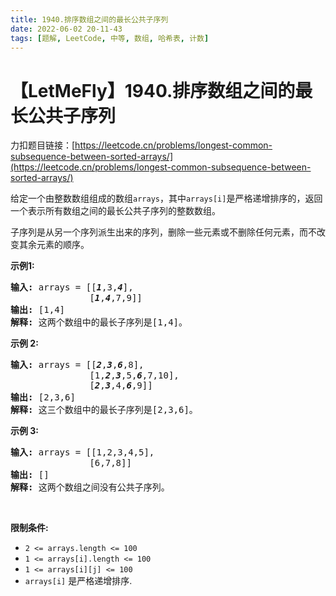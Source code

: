 ```yaml
---
title: 1940.排序数组之间的最长公共子序列
date: 2022-06-02 20-11-43
tags: [题解, LeetCode, 中等, 数组, 哈希表, 计数]
---
```


# 【LetMeFly】1940.排序数组之间的最长公共子序列

力扣题目链接：[https://leetcode.cn/problems/longest-common-subsequence-between-sorted-arrays/](https://leetcode.cn/problems/longest-common-subsequence-between-sorted-arrays/)

<p>给定一个由整数数组组成的数组<code>arrays</code>，其中<code>arrays[i]</code>是严格递增排序的，返回一个表示所有数组之间的最长公共子序列的整数数组。</p>

<p>子序列是从另一个序列派生出来的序列，删除一些元素或不删除任何元素，而不改变其余元素的顺序。</p>

<p><strong>示例1:</strong></p>

<pre>
<strong>输入:</strong> arrays = [[<strong><em>1</em></strong>,3,<strong><em>4</em></strong>],
               [<strong><em>1</em></strong>,<strong><em>4</em></strong>,7,9]]
<strong>输出:</strong> [1,4]
<strong>解释:</strong> 这两个数组中的最长子序列是[1,4]。
</pre>

<p><strong>示例 2:</strong></p>

<pre>
<strong>输入:</strong> arrays = [[<strong><em>2</em></strong>,<strong><em>3</em></strong>,<strong><em>6</em></strong>,8],
               [1,<strong><em>2</em></strong>,<strong><em>3</em></strong>,5,<strong><em>6</em></strong>,7,10],
               [<strong><em>2</em></strong>,<strong><em>3</em></strong>,4,<em><strong>6</strong></em>,9]]
<strong>输出:</strong> [2,3,6]
<strong>解释:</strong> 这三个数组中的最长子序列是[2,3,6]。
</pre>

<p><strong>示例 3:</strong></p>

<pre>
<strong>输入:</strong> arrays = [[1,2,3,4,5],
               [6,7,8]]
<strong>输出:</strong> []
<strong>解释:</strong> 这两个数组之间没有公共子序列。
</pre>

<p> </p>

<p><strong>限制条件:</strong></p>

<ul>
	<li><code>2 <= arrays.length <= 100</code></li>
	<li><code>1 <= arrays[i].length <= 100</code></li>
	<li><code>1 <= arrays[i][j] <= 100</code></li>
	<li><code>arrays[i]</code> 是严格递增排序.</li>
</ul>


    